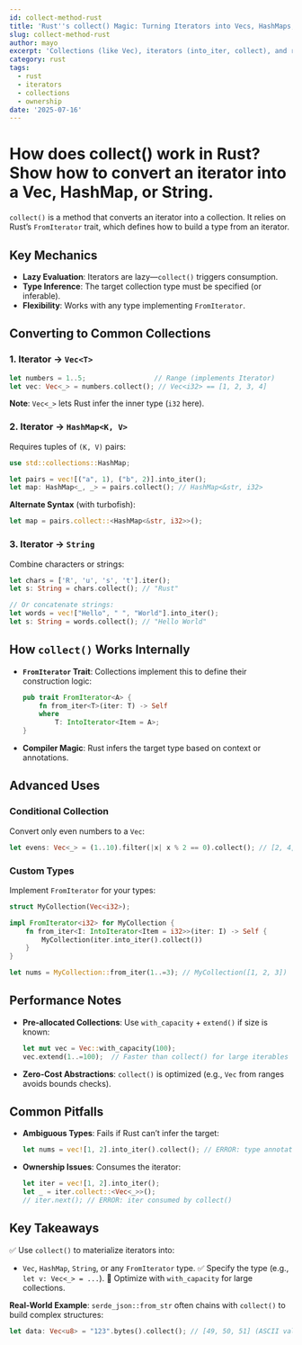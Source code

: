 ```yaml
---
id: collect-method-rust
title: 'Rust''s collect() Magic: Turning Iterators into Vecs, HashMaps, and Strings!'
slug: collect-method-rust
author: mayo
excerpt: 'Collections (like Vec), iterators (into_iter, collect), and related concepts'
category: rust
tags:
  - rust
  - iterators
  - collections
  - ownership
date: '2025-07-16'
---
```


# How does collect() work in Rust? Show how to convert an iterator into a Vec, HashMap, or String.

`collect()` is a method that converts an iterator into a collection. It relies on Rust’s `FromIterator` trait, which defines how to build a type from an iterator.

## Key Mechanics

- **Lazy Evaluation**: Iterators are lazy—`collect()` triggers consumption.
- **Type Inference**: The target collection type must be specified (or inferable).
- **Flexibility**: Works with any type implementing `FromIterator`.

## Converting to Common Collections

### 1. Iterator → `Vec<T>`

```rust
let numbers = 1..5;                 // Range (implements Iterator)
let vec: Vec<_> = numbers.collect(); // Vec<i32> == [1, 2, 3, 4]
```

**Note**: `Vec<_>` lets Rust infer the inner type (`i32` here).

### 2. Iterator → `HashMap<K, V>`

Requires tuples of `(K, V)` pairs:
```rust
use std::collections::HashMap;

let pairs = vec![("a", 1), ("b", 2)].into_iter();
let map: HashMap<_, _> = pairs.collect(); // HashMap<&str, i32>
```

**Alternate Syntax** (with turbofish):
```rust
let map = pairs.collect::<HashMap<&str, i32>>();
```

### 3. Iterator → `String`

Combine characters or strings:
```rust
let chars = ['R', 'u', 's', 't'].iter();
let s: String = chars.collect(); // "Rust"

// Or concatenate strings:
let words = vec!["Hello", " ", "World"].into_iter();
let s: String = words.collect(); // "Hello World"
```

## How `collect()` Works Internally

- **`FromIterator` Trait**:
  Collections implement this to define their construction logic:
  ```rust
  pub trait FromIterator<A> {
      fn from_iter<T>(iter: T) -> Self
      where
          T: IntoIterator<Item = A>;
  }
  ```

- **Compiler Magic**: Rust infers the target type based on context or annotations.

## Advanced Uses

### Conditional Collection

Convert only even numbers to a `Vec`:
```rust
let evens: Vec<_> = (1..10).filter(|x| x % 2 == 0).collect(); // [2, 4, 6, 8]
```

### Custom Types

Implement `FromIterator` for your types:
```rust
struct MyCollection(Vec<i32>);

impl FromIterator<i32> for MyCollection {
    fn from_iter<I: IntoIterator<Item = i32>>(iter: I) -> Self {
        MyCollection(iter.into_iter().collect())
    }
}

let nums = MyCollection::from_iter(1..=3); // MyCollection([1, 2, 3])
```

## Performance Notes

- **Pre-allocated Collections**: Use `with_capacity` + `extend()` if size is known:
  ```rust
  let mut vec = Vec::with_capacity(100);
  vec.extend(1..=100);  // Faster than collect() for large iterables
  ```

- **Zero-Cost Abstractions**: `collect()` is optimized (e.g., `Vec` from ranges avoids bounds checks).

## Common Pitfalls

- **Ambiguous Types**:
  Fails if Rust can’t infer the target:
  ```rust
  let nums = vec![1, 2].into_iter().collect(); // ERROR: type annotations needed
  ```

- **Ownership Issues**:
  Consumes the iterator:
  ```rust
  let iter = vec![1, 2].into_iter();
  let _ = iter.collect::<Vec<_>>();
  // iter.next(); // ERROR: iter consumed by collect()
  ```

## Key Takeaways

✅ Use `collect()` to materialize iterators into:
- `Vec`, `HashMap`, `String`, or any `FromIterator` type.
✅ Specify the type (e.g., `let v: Vec<_> = ...`).
🚀 Optimize with `with_capacity` for large collections.

**Real-World Example**:
`serde_json::from_str` often chains with `collect()` to build complex structures:
```rust
let data: Vec<u8> = "123".bytes().collect(); // [49, 50, 51] (ASCII values)
```
